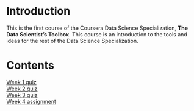 # Introduction

This is the first course of the Coursera Data Science Specialization, **The Data Scientist’s Toolbox**. This course is an introduction to the tools and ideas for the rest of the Data Science Specialization.

# Contents

[Week 1 quiz](https://github.com/wamber-aww/coursera-data-science/blob/master/Course1_DataScientistsToolbox/W1Quiz.md)  
[Week 2 quiz](https://github.com/wamber-aww/coursera-data-science/blob/master/Course1_DataScientistsToolbox/W2Quiz.md)  
[Week 3 quiz](https://github.com/wamber-aww/coursera-data-science/blob/master/Course1_DataScientistsToolbox/W3Quiz.md)  
[Week 4 assignment](https://github.com/wamber-aww/coursera-data-science/blob/master/Course1_DataScientistsToolbox/W4Hw.md)